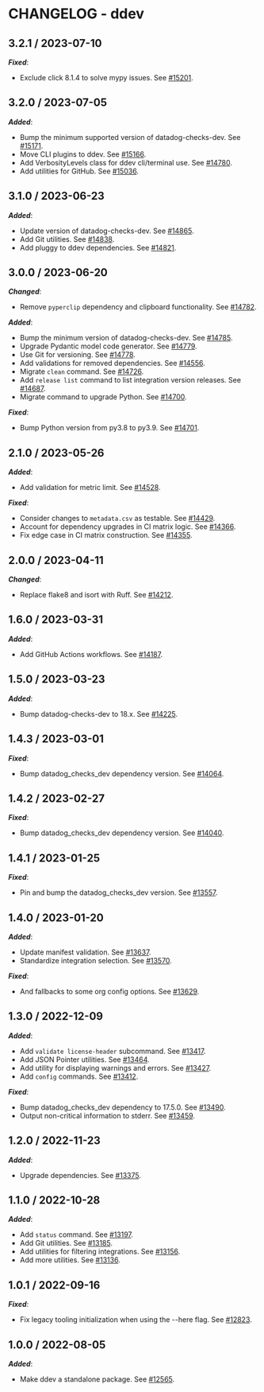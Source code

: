 # CHANGELOG - ddev

## 3.2.1 / 2023-07-10

***Fixed***:

* Exclude click 8.1.4 to solve mypy issues. See [#15201](https://github.com/DataDog/integrations-core/pull/15201).

## 3.2.0 / 2023-07-05

***Added***:

* Bump the minimum supported version of datadog-checks-dev. See [#15171](https://github.com/DataDog/integrations-core/pull/15171).
* Move CLI plugins to ddev. See [#15166](https://github.com/DataDog/integrations-core/pull/15166).
* Add VerbosityLevels class for ddev cli/terminal use. See [#14780](https://github.com/DataDog/integrations-core/pull/14780).
* Add utilities for GitHub. See [#15036](https://github.com/DataDog/integrations-core/pull/15036).

## 3.1.0 / 2023-06-23

***Added***:

* Update version of datadog-checks-dev. See [#14865](https://github.com/DataDog/integrations-core/pull/14865).
* Add Git utilities. See [#14838](https://github.com/DataDog/integrations-core/pull/14838).
* Add pluggy to ddev dependencies. See [#14821](https://github.com/DataDog/integrations-core/pull/14821).

## 3.0.0 / 2023-06-20

***Changed***:

* Remove `pyperclip` dependency and clipboard functionality. See [#14782](https://github.com/DataDog/integrations-core/pull/14782).

***Added***:

* Bump the minimum version of datadog-checks-dev. See [#14785](https://github.com/DataDog/integrations-core/pull/14785).
* Upgrade Pydantic model code generator. See [#14779](https://github.com/DataDog/integrations-core/pull/14779).
* Use Git for versioning. See [#14778](https://github.com/DataDog/integrations-core/pull/14778).
* Add validations for removed dependencies. See [#14556](https://github.com/DataDog/integrations-core/pull/14556).
* Migrate `clean` command. See [#14726](https://github.com/DataDog/integrations-core/pull/14726).
* Add `release list` command to list integration version releases. See [#14687](https://github.com/DataDog/integrations-core/pull/14687).
* Migrate command to upgrade Python. See [#14700](https://github.com/DataDog/integrations-core/pull/14700).

***Fixed***:

* Bump Python version from py3.8 to py3.9. See [#14701](https://github.com/DataDog/integrations-core/pull/14701).

## 2.1.0 / 2023-05-26

***Added***:

* Add validation for metric limit. See [#14528](https://github.com/DataDog/integrations-core/pull/14528).

***Fixed***:

* Consider changes to `metadata.csv` as testable. See [#14429](https://github.com/DataDog/integrations-core/pull/14429).
* Account for dependency upgrades in CI matrix logic. See [#14366](https://github.com/DataDog/integrations-core/pull/14366).
* Fix edge case in CI matrix construction. See [#14355](https://github.com/DataDog/integrations-core/pull/14355).

## 2.0.0 / 2023-04-11

***Changed***:

* Replace flake8 and isort with Ruff. See [#14212](https://github.com/DataDog/integrations-core/pull/14212).

## 1.6.0 / 2023-03-31

***Added***:

* Add GitHub Actions workflows. See [#14187](https://github.com/DataDog/integrations-core/pull/14187).

## 1.5.0 / 2023-03-23

***Added***:

* Bump datadog-checks-dev to 18.x. See [#14225](https://github.com/DataDog/integrations-core/pull/14225).

## 1.4.3 / 2023-03-01

***Fixed***:

* Bump datadog_checks_dev dependency version. See [#14064](https://github.com/DataDog/integrations-core/pull/14064).

## 1.4.2 / 2023-02-27

***Fixed***:

* Bump datadog_checks_dev dependency version. See [#14040](https://github.com/DataDog/integrations-core/pull/14040).

## 1.4.1 / 2023-01-25

***Fixed***:

* Pin and bump the datadog_checks_dev version. See [#13557](https://github.com/DataDog/integrations-core/pull/13557).

## 1.4.0 / 2023-01-20

***Added***:

* Update manifest validation. See [#13637](https://github.com/DataDog/integrations-core/pull/13637).
* Standardize integration selection. See [#13570](https://github.com/DataDog/integrations-core/pull/13570).

***Fixed***:

* And fallbacks to some org config options. See [#13629](https://github.com/DataDog/integrations-core/pull/13629).

## 1.3.0 / 2022-12-09

***Added***:

* Add `validate license-header` subcommand. See [#13417](https://github.com/DataDog/integrations-core/pull/13417).
* Add JSON Pointer utilities. See [#13464](https://github.com/DataDog/integrations-core/pull/13464).
* Add utility for displaying warnings and errors. See [#13427](https://github.com/DataDog/integrations-core/pull/13427).
* Add `config` commands. See [#13412](https://github.com/DataDog/integrations-core/pull/13412).

***Fixed***:

* Bump datadog_checks_dev dependency to 17.5.0. See [#13490](https://github.com/DataDog/integrations-core/pull/13490).
* Output non-critical information to stderr. See [#13459](https://github.com/DataDog/integrations-core/pull/13459).

## 1.2.0 / 2022-11-23

***Added***:

* Upgrade dependencies. See [#13375](https://github.com/DataDog/integrations-core/pull/13375).

## 1.1.0 / 2022-10-28

***Added***:

* Add `status` command. See [#13197](https://github.com/DataDog/integrations-core/pull/13197).
* Add Git utilities. See [#13185](https://github.com/DataDog/integrations-core/pull/13185).
* Add utilities for filtering integrations. See [#13156](https://github.com/DataDog/integrations-core/pull/13156).
* Add more utilities. See [#13136](https://github.com/DataDog/integrations-core/pull/13136).

## 1.0.1 / 2022-09-16

***Fixed***:

* Fix legacy tooling initialization when using the --here flag. See [#12823](https://github.com/DataDog/integrations-core/pull/12823).

## 1.0.0 / 2022-08-05

***Added***:

* Make ddev a standalone package. See [#12565](https://github.com/DataDog/integrations-core/pull/12565).
